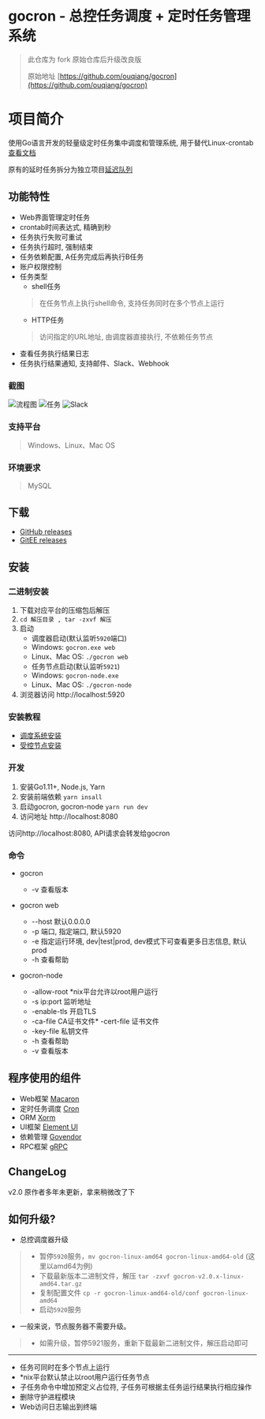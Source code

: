 # gocron - 总控任务调度 + 定时任务管理系统

> 此仓库为 fork 原始仓库后升级改良版
>
> 原始地址 [https://github.com/ouqiang/gocron](https://github.com/ouqiang/gocron)

# 项目简介

使用Go语言开发的轻量级定时任务集中调度和管理系统, 用于替代Linux-crontab [查看文档](https://github.com/ouqiang/gocron/wiki)

原有的延时任务拆分为独立项目[延迟队列](https://github.com/ouqiang/delay-queue)

## 功能特性

* Web界面管理定时任务
* crontab时间表达式, 精确到秒
* 任务执行失败可重试
* 任务执行超时, 强制结束
* 任务依赖配置, A任务完成后再执行B任务
* 账户权限控制
* 任务类型
    * shell任务
  > 在任务节点上执行shell命令, 支持任务同时在多个节点上运行
    * HTTP任务
  > 访问指定的URL地址, 由调度器直接执行, 不依赖任务节点
* 查看任务执行结果日志
* 任务执行结果通知, 支持邮件、Slack、Webhook

### 截图

![流程图](/assets/screenshot/scheduler.png)
![任务](/assets/screenshot/task.png)
![Slack](/assets/screenshot/notification.png)

### 支持平台

> Windows、Linux、Mac OS

### 环境要求

> MySQL

## 下载

- [GitHub releases](https://github.com/wolf-leo/gocron/releases)
- [GitEE releases](https://gitee.com/wolf18/gocron/releases)

## 安装

### 二进制安装

1. 下载对应平台的压缩包后解压
2. `cd 解压目录 , tar -zxvf 解压`
3. 启动
    - 调度器启动(默认监听`5920`端口)
    - Windows: `gocron.exe web`
    - Linux、Mac OS:  `./gocron web`
    - 任务节点启动(默认监听`5921`)
    - Windows:  `gocron-node.exe`
    - Linux、Mac OS:  `./gocron-node`
4. 浏览器访问 http://localhost:5920

### 安装教程

- [调度系统安装](https://www.wolfcode.net/info/228/)
- [受控节点安装](https://www.wolfcode.net/info/230/)

### 开发

1. 安装Go1.11+, Node.js, Yarn
2. 安装前端依赖 `yarn insall`
3. 启动gocron, gocron-node `yarn run dev`
4. 访问地址 http://localhost:8080

访问http://localhost:8080, API请求会转发给gocron

### 命令

* gocron
    * -v 查看版本

* gocron web
    * --host 默认0.0.0.0
    * -p 端口, 指定端口, 默认5920
    * -e 指定运行环境, dev|test|prod, dev模式下可查看更多日志信息, 默认prod
    * -h 查看帮助
* gocron-node
    * -allow-root *nix平台允许以root用户运行
    * -s ip:port 监听地址
    * -enable-tls 开启TLS
    * -ca-file CA证书文件* -cert-file 证书文件
    * -key-file 私钥文件
    * -h 查看帮助
    * -v 查看版本

## 程序使用的组件

* Web框架 [Macaron](http://go-macaron.com/)
* 定时任务调度 [Cron](https://github.com/robfig/cron)
* ORM [Xorm](https://github.com/go-xorm/xorm)
* UI框架 [Element UI](https://github.com/ElemeFE/element)
* 依赖管理 [Govendor](https://github.com/kardianos/govendor)
* RPC框架 [gRPC](https://github.com/grpc/grpc)

## ChangeLog

v2.0
原作者多年未更新，拿来稍微改了下

## 如何升级?

* 总控调度器升级

> - 暂停`5920`服务，`mv gocron-linux-amd64 gocron-linux-amd64-old` (这里以amd64为例)
> - 下载最新版本二进制文件，解压 `tar -zxvf gocron-v2.0.x-linux-amd64.tar.gz`
> - 复制配置文件 `cp -r gocron-linux-amd64-old/conf gocron-linux-amd64`
> - 启动`5920`服务

* 一般来说，节点服务器不需要升级。

> - 如需升级，暂停5921服务，重新下载最新二进制文件，解压启动即可


--------

* 任务可同时在多个节点上运行
* *nix平台默认禁止以root用户运行任务节点
* 子任务命令中增加预定义占位符, 子任务可根据主任务运行结果执行相应操作
* 删除守护进程模块
* Web访问日志输出到终端
